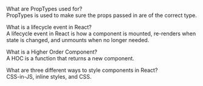 What are PropTypes used for?  
PropTypes is used to make sure the props passed in are of the correct type.

What is a lifecycle event in React?  
A lifecycle event in React is how a component is mounted, re-renders when state is changed, and unmounts when no longer needed.

What is a Higher Order Component?  
A HOC is a function that returns a new component.

What are three different ways to style components in React?  
CSS-in-JS, inline styles, and CSS.
